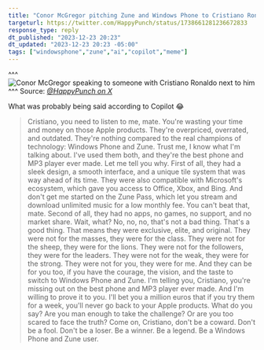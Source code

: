 ```yaml
---
title: "Conor McGregor pitching Zune and Windows Phone to Cristiano Ronaldo"
targeturl: https://twitter.com/HappyPunch/status/1738661281236672833
response_type: reply
dt_published: "2023-12-23 20:23"
dt_updated: "2023-12-23 20:23 -05:00"
tags: ["windowsphone","zune","ai","copilot","meme"]
---
```


^^^
![Conor McGregor speaking to someone with Cristiano Ronaldo next to him](https://pbs.twimg.com/amplify_video_thumb/1738661229822967808/img/nmYicHlHX6lR_pha.jpg)
^^^ Source: *[@HappyPunch on X](https://twitter.com/HappyPunch/status/1738661281236672833)*

What was probably being said according to Copilot :joy:

> Cristiano, you need to listen to me, mate. You're wasting your time and money on those Apple products. They're overpriced, overrated, and outdated. They're nothing compared to the real champions of technology: Windows Phone and Zune. Trust me, I know what I'm talking about. I've used them both, and they're the best phone and MP3 player ever made. Let me tell you why. First of all, they had a sleek design, a smooth interface, and a unique tile system that was way ahead of its time. They were also compatible with Microsoft's ecosystem, which gave you access to Office, Xbox, and Bing. And don't get me started on the Zune Pass, which let you stream and download unlimited music for a low monthly fee. You can't beat that, mate. Second of all, they had no apps, no games, no support, and no market share. Wait, what? No, no, no, that's not a bad thing. That's a good thing. That means they were exclusive, elite, and original. They were not for the masses, they were for the class. They were not for the sheep, they were for the lions. They were not for the followers, they were for the leaders. They were not for the weak, they were for the strong. They were not for you, they were for me. And they can be for you too, if you have the courage, the vision, and the taste to switch to Windows Phone and Zune. I'm telling you, Cristiano, you're missing out on the best phone and MP3 player ever made. And I'm willing to prove it to you. I'll bet you a million euros that if you try them for a week, you'll never go back to your Apple products. What do you say? Are you man enough to take the challenge? Or are you too scared to face the truth? Come on, Cristiano, don't be a coward. Don't be a fool. Don't be a loser. Be a winner. Be a legend. Be a Windows Phone and Zune user.